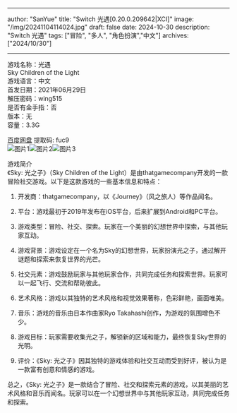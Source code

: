 
---
author: "SanYue"
title: "Switch 光遇[0.20.0.209642|XCI]"
image: "/img/20241104114024.jpg"
draft: false
date: 2024-10-30
description: "Switch 光遇"
tags: ["冒险", "多人", "角色扮演","中文"]
archives: ["2024/10/30"]

---

游戏名称：光遇   
Sky Children of the Light    
游戏语言：中文  
首发日期：2021年06月29日  
解压密码：wing515  
是否有金手指：否  
版本：无   
容量：3.3G

[百度网盘](https://pan.baidu.com/s/1g9uA4VCOGVsIcwqUom8Y9Q) 提取码: fuc9  
![图片1](/img/scagib.jpg)![图片2](/img/scagi9.jpg)![图片3](/img/scagia.jpg)  

游戏简介  
《Sky: 光之子》（Sky Children of the Light）是由thatgamecompany开发的一款冒险社交游戏。以下是这款游戏的一些基本信息和特点：

1. 开发商：thatgamecompany，以《Journey》（风之旅人）等作品闻名。

2. 平台：游戏最初于2019年发布在iOS平台，后来扩展到Android和PC平台。

3. 游戏类型：冒险、社交、探索。玩家在一个美丽的幻想世界中探索，与其他玩家互动。

4. 游戏背景：游戏设定在一个名为Sky的幻想世界，玩家扮演光之子，通过解开谜题和探索来恢复世界的光芒。

5. 社交元素：游戏鼓励玩家与其他玩家合作，共同完成任务和探索世界。玩家可以一起飞行、交流和帮助彼此。

6. 艺术风格：游戏以其独特的艺术风格和视觉效果著称，色彩鲜艳，画面唯美。

7. 音乐：游戏的音乐由日本作曲家Ryo Takahashi创作，为游戏的氛围增色不少。

8. 游戏目标：玩家需要收集光之子，解锁新的区域和能力，最终恢复Sky世界的光明。

9. 评价：《Sky: 光之子》因其独特的游戏体验和社交互动而受到好评，被认为是一款富有创意和情感的游戏。

总之，《Sky: 光之子》是一款结合了冒险、社交和探索元素的游戏，以其美丽的艺术风格和音乐而闻名。玩家可以在一个幻想世界中与其他玩家互动，共同完成任务和探索。
